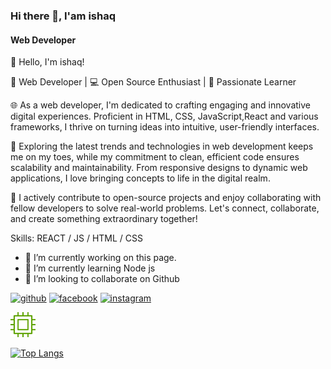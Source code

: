 ### Hi there 👋, I'am ishaq
#### Web Developer
👋 Hello, I'm ishaq!

🚀 Web Developer | 💻 Open Source Enthusiast | 🌟 Passionate Learner

🌐 As a web developer, I'm dedicated to crafting engaging and innovative digital experiences. Proficient in HTML, CSS, JavaScript,React and various frameworks, I thrive on turning ideas into intuitive, user-friendly interfaces.

🔭 Exploring the latest trends and technologies in web development keeps me on my toes, while my commitment to clean, efficient code ensures scalability and maintainability. From responsive designs to dynamic web applications, I love bringing concepts to life in the digital realm.

🌱 I actively contribute to open-source projects and enjoy collaborating with fellow developers to solve real-world problems. Let's connect, collaborate, and create something extraordinary together!

Skills: REACT / JS / HTML / CSS

- 🔭 I’m currently working on this page. 
- 🌱 I’m currently learning Node js 
- 👯 I’m looking to collaborate on Github 


[<img src='https://cdn.jsdelivr.net/npm/simple-icons@3.0.1/icons/github.svg' alt='github' height='40'>](https://github.com/ishaq60)  [<img src='https://cdn.jsdelivr.net/npm/simple-icons@3.0.1/icons/facebook.svg' alt='facebook' height='40'>](https://www.facebook.com/https://www.facebook.com/ishaqshamim243/)  [<img src='https://cdn.jsdelivr.net/npm/simple-icons@3.0.1/icons/instagram.svg' alt='instagram' height='40'>](https://www.instagram.com/https://www.instagram.com/ishaqshamim221//)  

<a href='https://docs.github.com/en/developers'><img src='https://raw.githubusercontent.com/acervenky/animated-github-badges/master/assets/devbadge.gif' width='40' height='40'></a> 

[![Top Langs](https://github-readme-stats.vercel.app/api/top-langs/?username=ishaq60)](https://github.com/anuraghazra/github-readme-stats)

